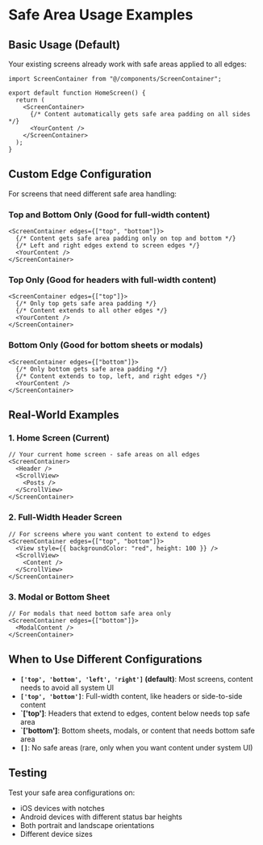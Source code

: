 # Safe Area Usage Examples

## Basic Usage (Default)

Your existing screens already work with safe areas applied to all edges:

```tsx
import ScreenContainer from "@/components/ScreenContainer";

export default function HomeScreen() {
  return (
    <ScreenContainer>
      {/* Content automatically gets safe area padding on all sides */}
      <YourContent />
    </ScreenContainer>
  );
}
```

## Custom Edge Configuration

For screens that need different safe area handling:

### Top and Bottom Only (Good for full-width content)

```tsx
<ScreenContainer edges={["top", "bottom"]}>
  {/* Content gets safe area padding only on top and bottom */}
  {/* Left and right edges extend to screen edges */}
  <YourContent />
</ScreenContainer>
```

### Top Only (Good for headers with full-width content)

```tsx
<ScreenContainer edges={["top"]}>
  {/* Only top gets safe area padding */}
  {/* Content extends to all other edges */}
  <YourContent />
</ScreenContainer>
```

### Bottom Only (Good for bottom sheets or modals)

```tsx
<ScreenContainer edges={["bottom"]}>
  {/* Only bottom gets safe area padding */}
  {/* Content extends to top, left, and right edges */}
  <YourContent />
</ScreenContainer>
```

## Real-World Examples

### 1. Home Screen (Current)

```tsx
// Your current home screen - safe areas on all edges
<ScreenContainer>
  <Header />
  <ScrollView>
    <Posts />
  </ScrollView>
</ScreenContainer>
```

### 2. Full-Width Header Screen

```tsx
// For screens where you want content to extend to edges
<ScreenContainer edges={["top", "bottom"]}>
  <View style={{ backgroundColor: "red", height: 100 }} />
  <ScrollView>
    <Content />
  </ScrollView>
</ScreenContainer>
```

### 3. Modal or Bottom Sheet

```tsx
// For modals that need bottom safe area only
<ScreenContainer edges={["bottom"]}>
  <ModalContent />
</ScreenContainer>
```

## When to Use Different Configurations

- **`['top', 'bottom', 'left', 'right']` (default)**: Most screens, content needs to avoid all system UI
- **`['top', 'bottom']`**: Full-width content, like headers or side-to-side content
- **`['top']**: Headers that extend to edges, content below needs top safe area
- **`['bottom']**: Bottom sheets, modals, or content that needs bottom safe area
- **`[]`**: No safe areas (rare, only when you want content under system UI)

## Testing

Test your safe area configurations on:

- iOS devices with notches
- Android devices with different status bar heights
- Both portrait and landscape orientations
- Different device sizes
